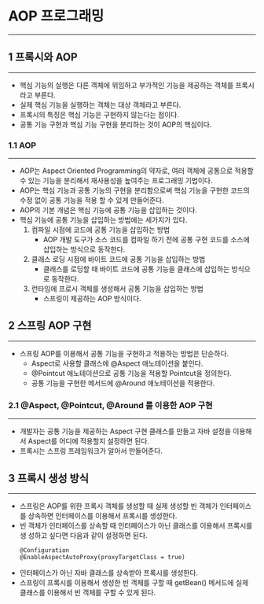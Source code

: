# AOP 프로그래밍

---
## 1 프록시와 AOP

---
* 핵심 기능의 실행은 다른 객체에 위임하고 부가적인 기능을 제공하는 객체를 프록시
라고 부른다.
* 실제 핵심 기능을 실행하는 객체는 대상 객체라고 부른다.
* 프록시의 특징은 핵심 기능은 구현하지 않는다는 점이다.
* 공통 기능 구현과 핵심 기능 구현을 분리하는 것이 AOP의 핵심이다.

### 1.1 AOP

---
* AOP는 Aspect Oriented Programming의 약자로, 여러 객체에 공통으로 적용할
수 있는 기능을 분리해서 재사용성을 높여주는 프로그래밍 기법이다.
* AOP는 핵심 기능과 공통 기능의 구현을 분리함으로써 핵심 기능을 구현한 코드의
수정 없이 공통 기능을 적용 할 수 있게 만들어준다.
* AOP의 기본 개념은 핵심 기능에 공통 기능을 삽입하는 것이다.
* 핵심 기능에 공통 기능을 삽입하는 방법에는 세가지가 있다.
  1. 컴파일 시점에 코드에 공통 기능을 삽입하는 방법
     * AOP 개발 도구가 소스 코드를 컴파일 하기 전에 공통 구현 코드를 소스에 삽입하는
     방식으로 동작한다.
  2. 클래스 로딩 시점에 바이트 코드에 공통 기능을 삽입하는 방법
     * 클래스를 로딩할 때 바이트 코드에 공통 기능을 클래스에 삽입하는 방식으로 
     동작한다.
  3. 런타임에 프로시 객체를 생성해서 공통 기능을 삽입하는 방법
     * 스프링이 제공하는 AOP 방식이다.

## 2 스프링 AOP 구현

---
* 스프링 AOP를 이용해서 공통 기능을 구현하고 적용하는 방법은 단순하다.
  * Aspect로 사용할 클래스에 @Aspect 애노테이션을 붙인다.
  * @Pointcut 애노테이션으로 공통 기능을 적용할 Pointcut을 정의한다.
  * 공통 기능을 구현한 메서드에 @Around 애노테이션을 적용한다.

### 2.1 @Aspect, @Pointcut, @Around 를 이용한 AOP 구현

---
* 개발자는 공통 기능을 제공하는 Aspect 구현 클래스를 만들고 자바 설정을 이용해서
Aspect를 어디에 적용할지 설정하면 된다.
* 프록시는 스프링 프레임워크가 알아서 만들어준다.

## 3 프록시 생성 방식

---
* 스프링은 AOP를 위한 프록시 객체를 생성할 때 실제 생성할 빈 객체가 인터페이스를 
상속하면 인터페이스를 이용해서 프록시를 생성한다.
* 빈 객체가 인터페이스를 상속할 때 인터페이스가 아닌 클래스를 이용해서 프록시를 생
성하고 싶다면 다음과 같이 설정하면 된다.
  ```
  @Configuration
  @EnableAspectAutoProxy(proxyTargetClass = true)
  ```
* 인터페이스가 아닌 자바 클래스를 상속받아 프록시를 생성한다.
* 스프링이 프록시를 이용해서 생성한 빈 객체를 구할 때 getBean() 메서드에 실제
클래스를 이용해서 빈 객체를 구할 수 있게 된다.

